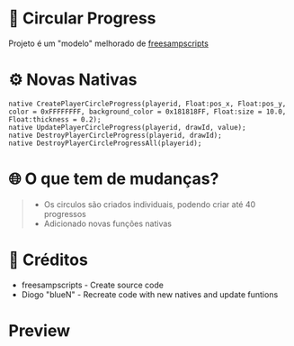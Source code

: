 # 🚀 Circular Progress
Projeto é um "modelo" melhorado de [freesampscripts](https://github.com/freesampscripts/circle-speedo)

# ⚙️ Novas Nativas
```pawn
native CreatePlayerCircleProgress(playerid, Float:pos_x, Float:pos_y, color = 0xFFFFFFFF, background_color = 0x181818FF, Float:size = 10.0, Float:thickness = 0.2);
native UpdatePlayerCircleProgress(playerid, drawId, value);
native DestroyPlayerCircleProgress(playerid, drawId);
native DestroyPlayerCircleProgressAll(playerid);
```

# 🌐 O que tem de mudanças?
> - Os circulos são criados individuais, podendo criar até 40 progressos
> - Adicionado novas funções nativas

# 📝 Créditos
- freesampscripts - Create source code
- Diogo "blueN" - Recreate code with new natives and update funtions

# Preview
